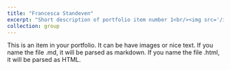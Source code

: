 ```yaml
---
title: "Francesca Standeven"
excerpt: "Short description of portfolio item number 1<br/><img src='/images/500x300.png'>"
collection: group
---
```


This is an item in your portfolio. It can be have images or nice text. If you name the file .md, it will be parsed as markdown. If you name the file .html, it will be parsed as HTML. 
